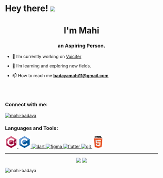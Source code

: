 <h1>Hey there! <img src="https://media.giphy.com/media/hvRJCLFzcasrR4ia7z/giphy.gif" width="25px"></h1>
<h1 align="center"> I'm Mahi</h1>
<h3 align="center">an Aspiring Person.</h3>


- 🔭 I’m currently working on <a href="https://voicifer.co">Voicifer</a>

- 🌱 I’m learning and exploring new fields.

- 📫 How to reach me **badayamahi11@gmail.com**
<br />


<br />


<h3 align="left">Connect with me:</h3>
<p align="left">
<a href="https://www.linkedin.com/in/mahibadaya" target="blank"><img align="center" src="https://raw.githubusercontent.com/rahuldkjain/github-profile-readme-generator/master/src/images/icons/Social/linked-in-alt.svg" alt="mahi-badaya" height="30" width="40" /></a>
</p>

<h3 align="left">Languages and Tools:</h3>
<p align="left"> <a href="https://www.w3schools.com/cpp/" target="_blank"> <img src="https://raw.githubusercontent.com/devicons/devicon/master/icons/cplusplus/cplusplus-original.svg" alt="cplusplus" width="40" height="40"/> </a> <a href="https://www.cprogramming.com/" target="_blank"> <img src="https://raw.githubusercontent.com/devicons/devicon/master/icons/c/c-original.svg" alt="c" width="40" height="40"/> </a> <a href="https://dart.dev" target="_blank"> <img src="https://www.vectorlogo.zone/logos/dartlang/dartlang-icon.svg" alt="dart" width="40" height="40"/> </a> <a href="https://www.figma.com/" target="_blank"> <img src="https://www.vectorlogo.zone/logos/figma/figma-icon.svg" alt="figma" width="40" height="40"/> </a> <a href="https://flutter.dev" target="_blank"> <img src="https://www.vectorlogo.zone/logos/flutterio/flutterio-icon.svg" alt="flutter" width="40" height="40"/> </a> <a href="https://git-scm.com/" target="_blank"> <img src="https://www.vectorlogo.zone/logos/git-scm/git-scm-icon.svg" alt="git" width="40" height="40"/> </a> <a href="https://www.w3.org/html/" target="_blank"> <img src="https://raw.githubusercontent.com/devicons/devicon/master/icons/html5/html5-original-wordmark.svg" alt="html5" width="40" height="40"/> </a> </p>

 <hr>
<p align="center">
  <img width="48%" src="https://github-readme-stats.vercel.app/api?username=mahi-badaya&show_icons=true&locale=en&theme=gotham&hide_border=true&count_private=true" />
  <img width="48%" src="https://github-readme-streak-stats.herokuapp.com/?user=mahi-badaya&show_icons=true&locale=en&layout=compact&theme=gotham&hide_border=true&count_private=true" />
</p>
<p align="left"> <img src="https://komarev.com/ghpvc/?username=mahi-badaya&label=Profile%20views&color=0e75b6&style=flat" alt="mahi-badaya" /> </p>

